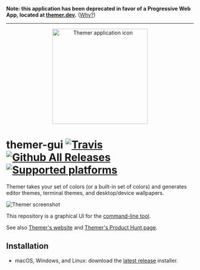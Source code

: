 **Note: this application has been deprecated in favor of a Progressive Web App, located at [themer.dev](https://themer.dev).** ([Why?](https://mjswensen.com/blog/2019/03/23/from-electron-to-progressive-web-app/))

- - -

<p align="center">
  <a href="https://themer.dev">
    <img src="icon.png" width="256" height="256" alt="Themer application icon" />
  </a>
</p>

# themer-gui [![Travis](https://img.shields.io/travis/mjswensen/themer-gui/master.svg)](https://travis-ci.org/mjswensen/themer-gui/branches) [![Github All Releases](https://img.shields.io/github/downloads/mjswensen/themer-gui/total.svg)](https://github.com/mjswensen/themer-gui/releases) [![Supported platforms](https://img.shields.io/badge/platform-macOS%20%7C%20Windows%20%7C%20Linux-blue.svg)](https://github.com/mjswensen/themer-gui/releases)

Themer takes your set of colors (or a built-in set of colors) and generates editor themes, terminal themes, and desktop/device wallpapers.

![Themer screenshot](screenshot.png)

This repository is a graphical UI for the [command-line tool](https://github.com/mjswensen/themer).

See also [Themer's website](https://themer.dev) and [Themer's Product Hunt page](https://www.producthunt.com/posts/themer-2).

## Installation

* macOS, Windows, and Linux: download the [latest release](https://github.com/mjswensen/themer-gui/releases/latest) installer.
